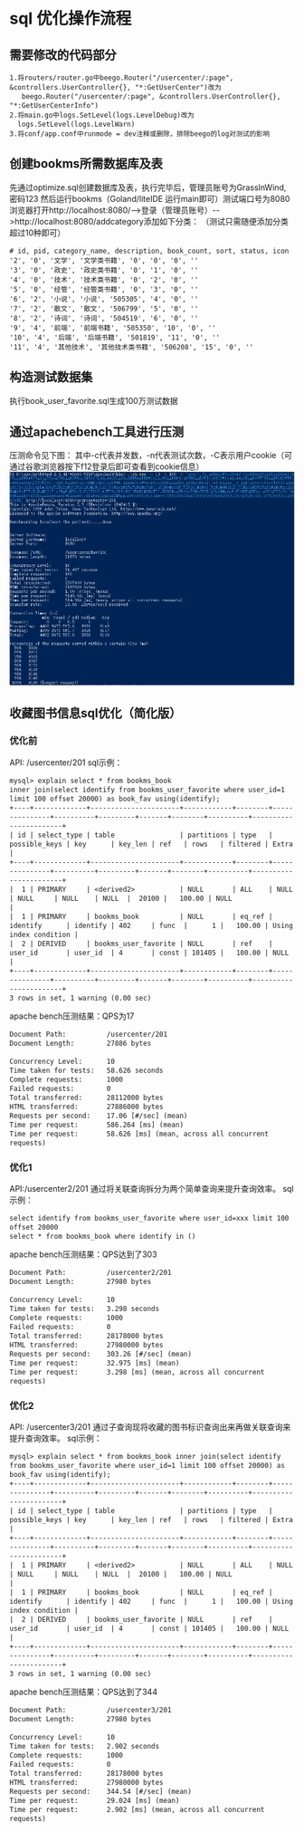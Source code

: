 # sql 优化操作流程  
## 需要修改的代码部分  
```
1.将routers/router.go中beego.Router("/usercenter/:page", &controllers.UserController{}, "*:GetUserCenter")改为
   beego.Router("/usercenter/:page", &controllers.UserController{}, "*:GetUserCenterInfo")
2.将main.go中logs.SetLevel(logs.LevelDebug)改为
  logs.SetLevel(logs.LevelWarn)
3.将conf/app.conf中runmode = dev注释或删除，排除beego的log对测试的影响
```
## 创建bookms所需数据库及表 
先通过optimize.sql创建数据库及表，执行完毕后，管理员账号为GrassInWind, 密码123 
然后运行bookms（Goland/liteIDE 运行main即可）测试端口号为8080 
浏览器打开http://localhost:8080/-->登录（管理员账号）-->http://localhost:8080/addcategory添加如下分类： 
（测试只需随便添加分类超过10种即可）
```
# id, pid, category_name, description, book_count, sort, status, icon
'2', '0', '文学', '文学类书籍', '0', '0', '0', ''
'3', '0', '政史', '政史类书籍', '0', '1', '0', ''
'4', '0', '技术', '技术类书籍', '0', '2', '0', ''
'5', '0', '经管', '经管类书籍', '0', '3', '0', ''
'6', '2', '小说', '小说', '505305', '4', '0', ''
'7', '2', '散文', '散文', '506799', '5', '0', ''
'8', '2', '诗词', '诗词', '504519', '6', '0', ''
'9', '4', '前端', '前端书籍', '505350', '10', '0', ''
'10', '4', '后端', '后端书籍', '501819', '11', '0', ''
'11', '4', '其他技术', '其他技术类书籍', '506208', '15', '0', ''
```
## 构造测试数据集 
执行book_user_favorite.sql生成100万测试数据 
## 通过apachebench工具进行压测 
压测命令见下图： 
其中-c代表并发数，-n代表测试次数，-C表示用户cookie（可通过谷歌浏览器按下f12登录后即可查看到cookie信息） 
![压测示例.png](https://github.com/GrassInWind2019/bookms/blob/master/readme/sql%20optimize/usercenterfav%202020-02-01%20111424.png)

## 收藏图书信息sql优化（简化版） 
### 优化前 
API: /usercenter/201 
sql示例： 
```
mysql> explain select * from bookms_book 
inner join(select identify from bookms_user_favorite where user_id=1 limit 100 offset 20000) as book_fav using(identify);
+----+-------------+----------------------+------------+--------+---------------+----------+---------+-------+--------+----------+-----------------------+
| id | select_type | table                | partitions | type   | possible_keys | key      | key_len | ref   | rows   | filtered | Extra                 |
+----+-------------+----------------------+------------+--------+---------------+----------+---------+-------+--------+----------+-----------------------+
|  1 | PRIMARY     | <derived2>           | NULL       | ALL    | NULL          | NULL     | NULL    | NULL  |  20100 |   100.00 | NULL                  |
|  1 | PRIMARY     | bookms_book          | NULL       | eq_ref | identify      | identify | 402     | func  |      1 |   100.00 | Using index condition |
|  2 | DERIVED     | bookms_user_favorite | NULL       | ref    | user_id       | user_id  | 4       | const | 101405 |   100.00 | NULL                  |
+----+-------------+----------------------+------------+--------+---------------+----------+---------+-------+--------+----------+-----------------------+
3 rows in set, 1 warning (0.00 sec)
```
apache bench压测结果：QPS为17  
```
Document Path:          /usercenter/201
Document Length:        27886 bytes

Concurrency Level:      10
Time taken for tests:   58.626 seconds
Complete requests:      1000
Failed requests:        0
Total transferred:      28112000 bytes
HTML transferred:       27886000 bytes
Requests per second:    17.06 [#/sec] (mean)
Time per request:       586.264 [ms] (mean)
Time per request:       58.626 [ms] (mean, across all concurrent requests)
```

### 优化1 
API:/usercenter2/201 
通过将关联查询拆分为两个简单查询来提升查询效率。 
sql示例：
```
select identify from bookms_user_favorite where user_id=xxx limit 100 offset 20000
select * from bookms_book where identify in ()
```
apache bench压测结果：QPS达到了303  
```
Document Path:          /usercenter2/201
Document Length:        27980 bytes

Concurrency Level:      10
Time taken for tests:   3.298 seconds
Complete requests:      1000
Failed requests:        0
Total transferred:      28178000 bytes
HTML transferred:       27980000 bytes
Requests per second:    303.26 [#/sec] (mean)
Time per request:       32.975 [ms] (mean)
Time per request:       3.298 [ms] (mean, across all concurrent requests)
```

### 优化2 
API: /usercenter3/201 
通过子查询现将收藏的图书标识查询出来再做关联查询来提升查询效率。
sql示例： 
```
mysql> explain select * from bookms_book inner join(select identify from bookms_user_favorite where user_id=1 limit 100 offset 20000) as book_fav using(identify);
+----+-------------+----------------------+------------+--------+---------------+----------+---------+-------+--------+----------+-----------------------+
| id | select_type | table                | partitions | type   | possible_keys | key      | key_len | ref   | rows   | filtered | Extra                 |
+----+-------------+----------------------+------------+--------+---------------+----------+---------+-------+--------+----------+-----------------------+
|  1 | PRIMARY     | <derived2>           | NULL       | ALL    | NULL          | NULL     | NULL    | NULL  |  20100 |   100.00 | NULL                  |
|  1 | PRIMARY     | bookms_book          | NULL       | eq_ref | identify      | identify | 402     | func  |      1 |   100.00 | Using index condition |
|  2 | DERIVED     | bookms_user_favorite | NULL       | ref    | user_id       | user_id  | 4       | const | 101405 |   100.00 | NULL                  |
+----+-------------+----------------------+------------+--------+---------------+----------+---------+-------+--------+----------+-----------------------+
3 rows in set, 1 warning (0.00 sec)
```
apache bench压测结果：QPS达到了344  
```
Document Path:          /usercenter3/201
Document Length:        27980 bytes

Concurrency Level:      10
Time taken for tests:   2.902 seconds
Complete requests:      1000
Failed requests:        0
Total transferred:      28178000 bytes
HTML transferred:       27980000 bytes
Requests per second:    344.54 [#/sec] (mean)
Time per request:       29.024 [ms] (mean)
Time per request:       2.902 [ms] (mean, across all concurrent requests)
```
